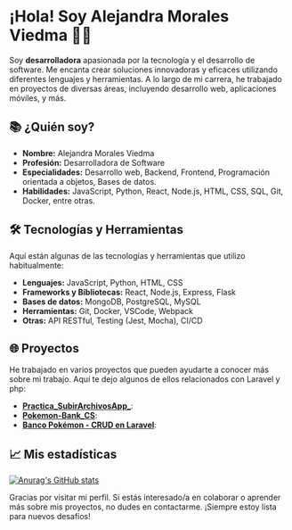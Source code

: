 # ¡Hola! Soy Alejandra Morales Viedma 👩‍💻

Soy **desarrolladora** apasionada por la tecnología y el desarrollo de software. Me encanta crear soluciones innovadoras y eficaces utilizando diferentes lenguajes y herramientas. A lo largo de mi carrera, he trabajado en proyectos de diversas áreas, incluyendo desarrollo web, aplicaciones móviles, y más.

## 📚 ¿Quién soy?

- **Nombre:** Alejandra Morales Viedma
- **Profesión:** Desarrolladora de Software
- **Especialidades:** Desarrollo web, Backend, Frontend, Programación orientada a objetos, Bases de datos.
- **Habilidades:** JavaScript, Python, React, Node.js, HTML, CSS, SQL, Git, Docker, entre otras.

## 🛠️ Tecnologías y Herramientas

Aquí están algunas de las tecnologías y herramientas que utilizo habitualmente:

- **Lenguajes:** JavaScript, Python, HTML, CSS
- **Frameworks y Bibliotecas:** React, Node.js, Express, Flask
- **Bases de datos:** MongoDB, PostgreSQL, MySQL
- **Herramientas:** Git, Docker, VSCode, Webpack
- **Otras:** API RESTful, Testing (Jest, Mocha), CI/CD

## 🌐 Proyectos

He trabajado en varios proyectos que pueden ayudarte a conocer más sobre mi trabajo. Aquí te dejo algunos de ellos relacionados con Laravel y php:

- [**Practica_SubirArchivosApp_**](https://github.com/Galat3a/Galat3a-Practica_SubirArchivosApp_.git): 
- [**Pokemon-Bank_CS**](https://github.com/Galat3a/Pokemon-Bank_CS.git): 
- [**Banco Pokémon - CRUD en Laravel**](https://github.com/Galat3a/PokemonApp_Laravel.git): 

## 📈 Mis estadísticas

[![Anurag's GitHub stats](https://github-readme-stats.vercel.app/api?username=tu-usuario-github&count_private=true&show_icons=true&hide_title=true&hide=prs&theme=radical)](https://github.com/anuraghazra/github-readme-stats)

Gracias por visitar mi perfil. Si estás interesado/a en colaborar o aprender más sobre mis proyectos, no dudes en contactarme. ¡Siempre estoy lista para nuevos desafíos!


  

